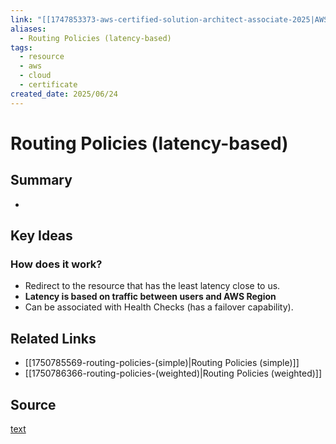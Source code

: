```yaml
---
link: "[[1747853373-aws-certified-solution-architect-associate-2025|AWS Certified Solution Architect Associate 2025]]"
aliases:
  - Routing Policies (latency-based)
tags:
  - resource
  - aws
  - cloud
  - certificate
created_date: 2025/06/24
---
```

# Routing Policies (latency-based)
## Summary
- 
## Key Ideas
### How does it work?
- Redirect to the resource that has the least latency close to us.
- **Latency is based on traffic between users and AWS Region**
- Can be associated with Health Checks (has a failover capability).
## Related Links
- [[1750785569-routing-policies-(simple)|Routing Policies (simple)]]
- [[1750786366-routing-policies-(weighted)|Routing Policies (weighted)]]
## Source
[text](url) 